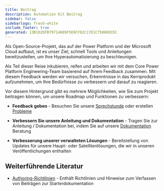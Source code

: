 ```yaml
---
title: Beitrag
description: Automation Kit Beitrag
sidebar: false
sidebarlogo: fresh-white
include_footer: true
generated: 13B1D2DFB79714889F5E0CF82C17E1C7506D015C
---
```


Als Open-Source-Projekt, das auf der Power Platform und der Microsoft Cloud aufbaut, ist es unser Ziel, schnell Tools und Anleitungen bereitzustellen, um Ihre Hyperautomatisierung zu beschleunigen.

Als Teil dieser Reise inkubieren, reifen und arbeiten wir mit dem Core Power Platform Engineering-Team basierend auf Ihrem Feedback zusammen. Mit diesem Feedback werden wir versuchen, Erkenntnisse in das Kernprodukt aufzunehmen, um Ihre Bedürfnisse zu verbessern und darauf zu reagieren.

Vor diesem Hintergrund gibt es mehrere Möglichkeiten, wie Sie zum Projekt beitragen können, um unsere Roadmap und Funktionen zu verbessern:

- **Feedback geben** - Besuchen Sie unsere [Sprechstunde](/de/office-hours) oder erstellen [Probleme](/de/contribution/feedback)

- **Verbessern Sie unsere Anleitung und Dokumentation** - Tragen Sie zur Anleitung / Dokumentation bei, indem Sie auf unsere [Dokumentation](/de/contribution/documentation) Beratung

- **Verbesserung unserer verwalteten Lösungen** - Bereitstellung von Updates für unsere Haupt- oder Satellitenlösungen, die wir in unseren Veröffentlichungen enthalten

## Weiterführende Literatur

- [Authoring-Richtlinien](/de/contribution/authoring) - Enthält Richtlinien und Hinweise zum Verfassen von Beiträgen zur Starterdokumentation
